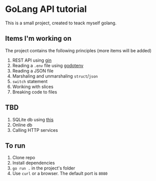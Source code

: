 # GoLang API tutorial

This is a small project, created to teack myself golang.

## Items I'm working on
The project contains the following principles (more items will be added)

1. REST API using [gin](https://github.com/gin-gonic/gin)
1. Reading a `.env` file using [godotenv](https://github.com/joho/godotenv)
1. Reading a JSON file
1. Marshaling and unmarshaling `struct`/`json`
1. `switch` statement
1. Woriking with slices
1. Breaking code to files

## TBD
1. SQLite db using [this](https://gitlab.com/cznic/sqlite)
1. Online db
1. Calling HTTP services

## To run
1. Clone repo
1. Install dependencies
1. `go run .` in the project's folder
1. Use `curl` or a browser. The default port is `8080`
